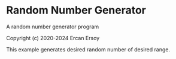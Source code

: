 # Random Number Generator

A random number generator program

Copyright (c) 2020-2024 Ercan Ersoy

This example generates desired random number of desired range.
